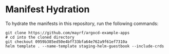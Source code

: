 # Manifest Hydration

To hydrate the manifests in this repository, run the following commands:

```shell
git clone https://github.com/mayrf/argocd-example-apps
# cd into the cloned directory
git checkout 0959b385ed50e4bff33bfa64e762a9f61ef7310a
helm template . --name-template staging-helm-guestbook --include-crds
```
